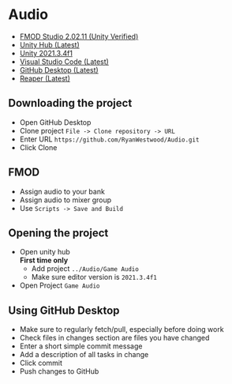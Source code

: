 # Audio
* [FMOD Studio 2.02.11 (Unity Verified)](https://www.fmod.com/download#fmodstudio)
* [Unity Hub (Latest)](https://unity.com/download)
* [Unity 2021.3.4f1](https://unity.com/releases/editor/whats-new/2021.3.4#release-notes)
* [Visual Studio Code (Latest)](https://code.visualstudio.com/download)
* [GitHub Desktop (Latest)](https://desktop.github.com/)
* [Reaper (Latest)](https://www.reaper.fm/download.php)

## Downloading the project 
* Open GitHub Desktop
* Clone project `File -> Clone repository -> URL`
* Enter URL `https://github.com/RyanWestwood/Audio.git` 
* Click Clone

## FMOD 
* Assign audio to your bank
* Assign audio to mixer group
* Use `Scripts -> Save and Build`

## Opening the project
* Open unity hub  
**First time only**
  * Add project `../Audio/Game Audio`
  * Make sure editor version is `2021.3.4f1`
* Open Project `Game Audio`

## Using GitHub Desktop
* Make sure to regularly fetch/pull, especially before doing work
* Check files in changes section are files you have changed 
* Enter a short simple commit message 
* Add a description of all tasks in change 
* Click commit 
* Push changes to GitHub